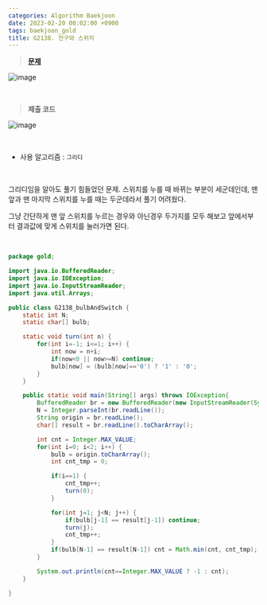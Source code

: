 ```yaml
---
categories: Algorithm Baekjoon
date: 2023-02-20 00:02:00 +0900
tags: baekjoon_gold
title: G2138. 전구와 스위치
---
```


> **[문제](https://www.acmicpc.net/problem/2138)**

![image](https://user-images.githubusercontent.com/80896077/222465111-0013036a-2a33-4cb9-81e0-3308a26801ef.png)

<br>

> **제출 코드**

![image](https://user-images.githubusercontent.com/80896077/222465138-f15dfe9d-9bd8-44f3-ab0a-192f387e80bc.png)

<br>

- 사용 알고리즘 : `그리디`

<br>

그리디임을 알아도 풀기 힘들었던 문제. 스위치를 누를 때 바뀌는 부분이 세군데인데, 맨 앞과 맨 마지막 스위치를 누를 때는 두군데라서 풀기 어려웠다.

그냥 간단하게 맨 앞 스위치를 누르는 경우와 아닌경우 두가지를 모두 해보고 앞에서부터 결과값에 맞게 스위치를 눌러가면 된다.

<br>

```java
package gold;

import java.io.BufferedReader;
import java.io.IOException;
import java.io.InputStreamReader;
import java.util.Arrays;

public class G2138_bulbAndSwitch {
	static int N;
	static char[] bulb;

	static void turn(int n) {
		for(int i=-1; i<=1; i++) {
			int now = n+i;
			if(now<0 || now>=N) continue;
			bulb[now] = (bulb[now]=='0') ? '1' : '0';
		}
	}

	public static void main(String[] args) throws IOException{
		BufferedReader br = new BufferedReader(new InputStreamReader(System.in));
		N = Integer.parseInt(br.readLine());
		String origin = br.readLine();
		char[] result = br.readLine().toCharArray();

		int cnt = Integer.MAX_VALUE;
		for(int i=0; i<2; i++) {
			bulb = origin.toCharArray();
			int cnt_tmp = 0;

			if(i==1) {
				cnt_tmp++;
				turn(0);
			}

			for(int j=1; j<N; j++) {
				if(bulb[j-1] == result[j-1]) continue;
				turn(j);
				cnt_tmp++;
			}
			if(bulb[N-1] == result[N-1]) cnt = Math.min(cnt, cnt_tmp);
		}

		System.out.println(cnt==Integer.MAX_VALUE ? -1 : cnt);
	}

}
```
